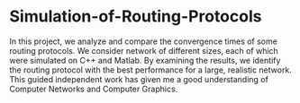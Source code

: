 Simulation-of-Routing-Protocols
===============================
In this project, we analyze and compare the convergence times of some routing protocols. We consider network of different sizes, each of which were simulated on C++ and Matlab. By examining the results, we identify the routing protocol with the best performance for a large, realistic network. This guided independent work has given me a good understanding of Computer Networks and Computer Graphics.
